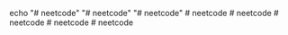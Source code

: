 echo "# neetcode" 
"# neetcode" 
"# neetcode" 
#   n e e t c o d e  
 #   n e e t c o d e  
 #   n e e t c o d e  
 #   n e e t c o d e  
 #   n e e t c o d e  
 